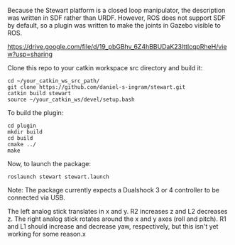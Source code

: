 Because the Stewart platform is a closed loop manipulator, the description was written in SDF rather than URDF. However, ROS does not support SDF by default, so a plugin was written to make the joints in Gazebo visible to ROS.


https://drive.google.com/file/d/19_pbGBhv_6Z4hBBUDaK23lttlcqpRheH/view?usp=sharing


Clone this repo to your catkin workspace src directory and build it:

```
cd ~/your_catkin_ws_src_path/  
git clone https://github.com/daniel-s-ingram/stewart.git  
catkin build stewart
source ~/your_catkin_ws/devel/setup.bash
```

To build the plugin:

```
cd plugin  
mkdir build  
cd build  
cmake ../  
make  
```

Now, to launch the package:

```
roslaunch stewart stewart.launch
```



Note: The package currently expects a Dualshock 3 or 4 controller to be connected via USB.

The left analog stick translates in x and y. R2 increases z and L2 decreases z.
The right analog stick rotates around the x and y axes (roll and pitch). R1 and L1 should increase and decrease yaw, respectively, but this isn't yet working for some reason.x
